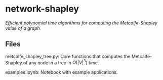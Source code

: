 # network-shapley

*Efficient polynomial time algorithms for computing the Metcalfe-Shapley value of a graph.*

## Files

metcalfe_shapley_tree.py: Core functions that computes the Metcalfe-Shapley of any node in a tree in $O(|V|^3)$ time.

examples.ipynb: Notebook with example applications.
